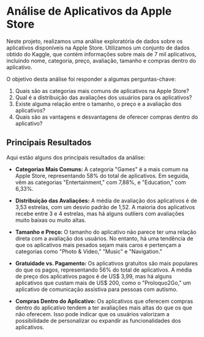# Análise de Aplicativos da Apple Store

Neste projeto, realizamos uma análise exploratória de dados sobre os aplicativos disponíveis na Apple Store. Utilizamos um conjunto de dados obtido do Kaggle, que contém informações sobre mais de 7 mil aplicativos, incluindo nome, categoria, preço, avaliação, tamanho e compras dentro do aplicativo.

O objetivo desta análise foi responder a algumas perguntas-chave:

1. Quais são as categorias mais comuns de aplicativos na Apple Store?
2. Qual é a distribuição das avaliações dos usuários para os aplicativos?
3. Existe alguma relação entre o tamanho, o preço e a avaliação dos aplicativos?
4. Quais são as vantagens e desvantagens de oferecer compras dentro do aplicativo?

## Principais Resultados

Aqui estão alguns dos principais resultados da análise:

- **Categorias Mais Comuns:** A categoria "Games" é a mais comum na Apple Store, representando 58% do total de aplicativos. Em seguida, vêm as categorias "Entertainment," com 7,88%, e "Education," com 6,33%.

- **Distribuição das Avaliações:** A média de avaliação dos aplicativos é de 3,53 estrelas, com um desvio padrão de 1,52. A maioria dos aplicativos recebe entre 3 e 4 estrelas, mas há alguns outliers com avaliações muito baixas ou muito altas.

- **Tamanho e Preço:** O tamanho do aplicativo não parece ter uma relação direta com a avaliação dos usuários. No entanto, há uma tendência de que os aplicativos mais pesados sejam mais caros e pertençam a categorias como "Photo & Video," "Music" e "Navigation."

- **Gratuidade vs. Pagamento:** Os aplicativos gratuitos são mais populares do que os pagos, representando 56% do total de aplicativos. A média de preço dos aplicativos pagos é de US$ 3,99, mas há alguns aplicativos que custam mais de US$ 200, como o "Proloquo2Go," um aplicativo de comunicação assistiva para pessoas com autismo.

- **Compras Dentro do Aplicativo:** Os aplicativos que oferecem compras dentro do aplicativo tendem a ter avaliações mais altas do que os que não oferecem. Isso pode indicar que os usuários valorizam a possibilidade de personalizar ou expandir as funcionalidades dos aplicativos.

